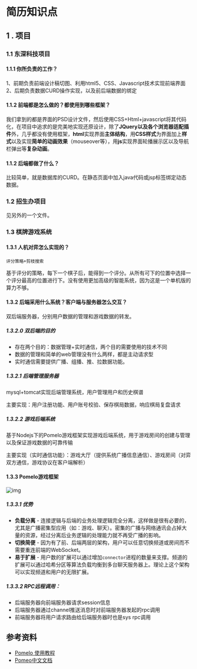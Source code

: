 # 简历知识点

## 1 . 项目

### 1.1 东深科技项目

#### 1.1.1 你所负责的工作？

1、前期负责前端设计稿切图、利用html5、CSS、Javascript技术实现前端界面
2、后期负责数据CURD操作实现，以及前后端数据的绑定

#### 1.1.2 前端都是怎么做的？都使用到哪些框架？

我们拿到的都是界面的PSD设计文件，然后使用CSS+Html+javascript将其代码化，在项目中追求的是完美地实现还原设计，除了**JQuery以及各个浏览器适配插件**外，几乎都没有使用框架，**html**实现界面**主体结构**，用**CSS样式**为界面加上**样式**以及实现**简单的动画效果**（mouseover等），用**js**实现界面轮播展示区以及导航栏弹出等**复杂动画**。

#### 1.1.2  后端都做了什么？

比较简单，就是数据库的CURD。在静态页面中加入java代码或jsp标签绑定动态数据。

### 1.2 招生办项目

见另外的一个文件。

### 1.3 棋牌游戏系统

#### 1.3.1 人机对弈怎么实现的？

```
评分策略+剪枝搜索
```

基于评分的策略，每下一个棋子后，能得到一个评分。从所有可下的位置中选择一个评分最高的位置进行下。没有使用更加高级的智能系统，因为这是一个单机版的算力不够。

#### 1.3.2 后端采用什么系统？客户端与服务器怎么交互？

双后端服务器，分别用户数据的管理和游戏数据的转发。

##### 1.3.2.0 双后端的目的

- 存在两个目的：数据管理+实时通信，两个目的需要使用的技术不同
- 数据的管理和简单的web管理没有什么两样，都是主动请求型
- 实时通信需要提供广播、组播、推、拉数据功能。

##### 1.3.2.1 后端管理服务器

mysql+tomcat实现后端管理系统，用户管理用户和历史棋谱

主要实现：用户注册功能、用户账号校验、保存棋局数据，响应棋局复盘请求

##### 1.3.2.2 游戏后端系统

基于Nodejs下的Pomelo游戏框架实现游戏后端系统，用于游戏房间的创建与管理以及保证游戏数据的可靠传输

主要实现（实时通信功能）：游戏大厅（提供系统广播信息通信）、游戏房间（对弈双方通信，游戏协议在客户端解析）

#### 1.3.3 Pomelo游戏框架

![img](https://cdn.itbilu.com/imgs/pomelo/multi-chat.png)

##### 1.3.3.1 优势

- **负载分离** - 连接逻辑与后端的业务处理逻辑完全分离，这样做是很有必要的，尤其是广播密集型应用（如：游戏、聊天）。密集的广播与网络通讯会占掉大量的资源，经过分离后业务逻辑的处理能力就不再受广播的影响。
- **切换简便** - 因为有了前、后端两层的架构，用户可以任意切换频道或房间而不需要重连前端的WebSocket。
- **易于扩展** - 用户数的扩展可以通过增加`connector`进程的数量来支撑。频道的扩展可以通过哈希分区等算法负载均衡到多台聊天服务器上。理论上这个架构可以实现频道和用户的无限扩展。

##### 1.3.3.2 RPC远程调用：

- 后端服务器向前端服务器请求session信息
- 后端服务器通过channel推送消息时对前端服务器发起的rpc调用
- 前端服务器将用户请求路由给后端服务器时也是sys rpc调用

## 参考资料

- [Pomelo 使用教程](https://itbilu.com/nodejs/npm/EknY6k0FX.html)
- [Pomeo中文文档](https://github.com/NetEase/pomelo/wiki/Home-in-Chinese)